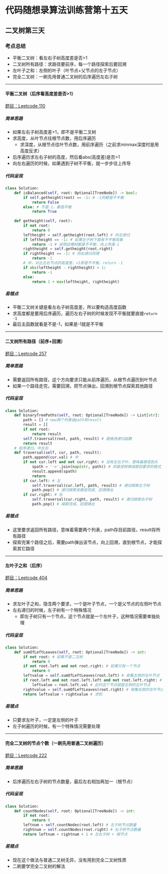 # 代码随想录算法训练营第十五天

## 二叉树第三天

### 考点总结

- 平衡二叉树：看左右子树高度差是否>1
- 二叉树所有路径：求路径要前序，每一个路径探索后要回溯
- 左叶子之和：左侧的叶子（叶节点+父节点的左子节点）
- 完全二叉树：一刷先用普通二叉树的后序遍历左右子树

---

#### 平衡二叉树（后序看高度差是否>1）

[题目：Leetcode 110](https://leetcode.com/problems/balanced-binary-tree)

##### 简单思路

- 如果左右子树高度差>1，即不是平衡二叉树
- 求高度，从叶节点往根节点数，用后序遍历
  - 求深度，从根节点往叶节点数，用前序遍历（之前求minmax深度时是用高度反求）
- 后序遍历求左右子树的高度，然后看abs(高度差)是否>1
- 向左右遍历的时候，如果遇到子树不平衡，就一步步往上传导

##### 代码呈现

```python
class Solution:
    def isBalanced(self, root: Optional[TreeNode]) -> bool:
        if self.getheight(root) == -1: # -1的都是不平衡
            return False
        else: # 不是-1，都是平衡
            return True
        
    def getheight(self, root):
        if not root:
            return 0
        leftheight = self.getheight(root.left) # 向左递归
        if leftheight == -1: # 如果左子树下面有不平衡现象
            return -1 # 说明这棵树都是不平衡，向上传递-1
        rightheight = self.getheight(root.right)
        if rightheight == -1: # 向右递归同理
            return -1
        # 中，对比左右节点的高度差，>1即是不平衡，return -1
        if abs(leftheight - rightheight) > 1:
            return -1 
        else:
            return 1 + max(leftheight, rightheight)
```

##### 易错点

- 平衡二叉树关键是看左右子树高度差，所以要构造高度函数
- 求高度都是要用后序遍历，遍历左右子树的时候发现不平衡就要直接`return -1`
- 最后主函数就看是不是-1，如果是-1就是不平衡

---

#### 二叉树所有路径（前序+回溯）

[题目：Leetcode 257](https://leetcode.com/problems/binary-tree-paths)

##### 简单思路

- 需要返回所有路径，这个方向要求只能从前序遍历，从根节点遍历到叶节点
- 如果一个路径走完，需要回溯，把节点弹出，回溯到根节点探索其他路径

##### 代码呈现

```python
class Solution:
    def binaryTreePaths(self, root: Optional[TreeNode]) -> List[str]:
        path = [] # new两个列表装path和result
        result = []
        if not root:
            return result
        self.traversal(root, path, result) # 直接进递归函数
        return result
    # 前序递归，中左右
    def traversal(self, cur, path, result):
        path.append(cur.val) # 中
        if not cur.left and not cur.right: # 没有左右子叶，意味着路径到头
            spath = '->'.join(map(str, path)) # 将路径转换成题目要求的格式
            result.append(spath)
            return
        if cur.left: # 左
            self.traversal(cur.left, path, result) # 递归探索左子树
            path.pop() # 递归探索该路径完成，回溯弹出
        if cur.right: # 右
            self.traversal(cur.right, path, result) # 递归探索右子树
            path.pop() # 探索完成，回溯弹出
```

##### 易错点

- 这里要求返回所有路径，意味着需要两个列表，path存目前路径，result存所有路径
- 探索完某个路径之后，需要path弹出该节点，向上回溯，直到根节点，才能探索其它路径

---

#### 左叶子之和（后序）

[题目：Leetcode 404](https://leetcode.com/problems/sum-of-left-leaves)

##### 简单思路

- 求左叶子之和，隐含两个要求，一个是叶子节点，一个是父节点的左侧叶节点
- 左右递归的时候，左子树有一个特殊情况
  - 即左子树只有一个节点，这个节点就是一个左叶子，这种情况需要单独处理

##### 代码呈现

```python
class Solution:
    def sumOfLeftLeaves(self, root: Optional[TreeNode]) -> int:
        if not root: # 如果不是二叉树
            return 0
        if not root.left and not root.right: # 如果只有一个节点
            return 0
        leftvalue = self.sumOfLeftLeaves(root.left) # 收集左侧的左叶节点
        if root.left and not root.left.left and not root.left.right: # 特殊情况，左子树只有一个节点
            leftvalue = root.left.val # 此时这个节点就是左侧的左叶节点
        rightvalue = self.sumOfLeftLeaves(root.right) # 收集右侧的左叶节点
        return leftvalue + rightvalue # 求和
```

##### 易错点

- 只要求左叶子，一定是左侧的叶子
- 左子树遍历的时候，有一个特殊情况需要处理

---

#### 完全二叉树的节点个数（一刷先用普通二叉树遍历）

[题目：Leetcode 222](https://leetcode.com/problems/count-complete-tree-nodes)

##### 简单思路

- 后序遍历左右子树的节点数量，最后左右相加再加一（根节点）

##### 代码呈现

```python
class Solution:
    def countNodes(self, root: Optional[TreeNode]) -> int:
        if not root:
            return 0
        leftnum = self.countNodes(root.left) # 左子树节点数量
        rightnum = self.countNodes(root.right) # 右子树节点数量
        return leftnum + rightnum + 1 # 左右子树 + 根节点
```

##### 易错点

- 现在这个做法与普通二叉树无异，没有用到完全二叉树性质
- 二刷要学完全二叉树的解法

